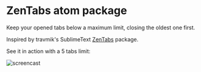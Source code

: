 # ZenTabs atom package

Keep your opened tabs below a maximum limit, closing the oldest one first.

Inspired by travmik's SublimeText [ZenTabs](https://github.com/travmik/ZenTabs) package.

See it in action with a 5 tabs limit:

![screencast](http://i.imgur.com/nxx4E1y.gif)

